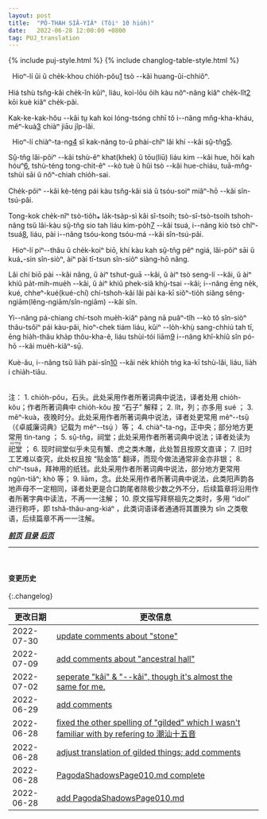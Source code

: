 ```yaml
---
layout: post
title:  "PÓ-THAH SIÂ-YIÁᴺ (Tŏiⁿ 10 hio̍h)"
date:   2022-06-28 12:00:00 +0800
tag: PUJ_translation
---
```


{% include puj-style.html %}
{% include changlog-table-style.html %}

<!-- There was a strong stone wall around the village. -->
&nbsp;&nbsp;Hioⁿ-lí ûi ŭ che̍k-khou chio̍h-pŏu<a href="#note_1" class="note">1</a> tsò &#x002D;&#x002D;kâi huang-ûi-chhiôⁿ.
<!-- The houses were all only one storey high, and the streets were so narrow that it was more convenient for two persons to walk in file than side by side. -->
Hiá tshù tsn̂g-kâi che̍k-în kûiⁿ, liáu, koi-lōu o̍ih kàu nŏⁿ-nâng kiâⁿ che̍k-lît<a href="#note_2" class="note">2</a> kōi kuè kiâⁿ che̍k-pâi.
<!-- The pigs and chickens lived in the streets, before the door of the family to which they belonged, and went indoors at night. -->
Kak-ke-kak-hŏu &#x002D;&#x002D;kâi tṳ kah koi lóng-tsóng chhī tŏ i&#x002D;&#x002D;nâng mn̂g-kha-kháu, mêⁿ-kuà<a href="#note_3" class="note">3</a> chiàⁿ jiāu jîp-lăi.

<!-- In the centre of the village was an ancestral hall, toward the building of which all had contributed. -->
&nbsp;&nbsp;Hioⁿ-lí chiàⁿ-ta-ng<a href="#note_4" class="note">4</a> sĭ kak-nâng to-ŭ phài-chîⁿ lâi khí &#x002D;&#x002D;kâi sṳ̂-tn̂g<a href="#note_5" class="note">5</a>.
<!-- It had carved and gilded flowers, crabs and tigers ornamenting the bare beams of the roof inside, porcelain flowers and birds on the ridgepole outside, and stone lions at the door. -->
Sṳ̂-tn̂g lăi-pôiⁿ &#x002D;&#x002D;kâi tshù-êⁿ khat(khek) ŭ tōu(liū) liáu kim &#x002D;&#x002D;kâi hue, hŏi kah hóuⁿ<a href="#note_6" class="note">6</a>, tshù-téng tong-chit-êⁿ &#x002D;&#x002D;kò tuè ŭ hûi tsò &#x002D;&#x002D;kâi hue-chiáu, tuā-mn̂g-tshùi sāi ŭ nŏⁿ-chiah chio̍h-sai.
<!-- On one side were shelves full of little wooden tablets, with the names of ancestors thereon. -->
Che̍k-pôiⁿ &#x002D;&#x002D;kâi kè-téng pái kàu tsn̂g-kâi siá ŭ tsóu-soiⁿ miâⁿ-hō &#x002D;&#x002D;kâi sîn-tsú-pâi. 
<!-- At festivals, of which there are sixty-four in the Chinese year, people came and burned pieces of gilt paper, called spirit-money, and worshipped the tablets of their dead grandfathers and grandmothers. -->
Tong-kok che̍k-nîⁿ tsò-tio̍h⁎ la̍k-tsa̍p-sì kâi sî-tsoih; tsò-sî-tsò-tsoih tshoh-nâng tsŭ lâi-kàu sṳ̂-tn̂g sio tah liáu kim-po̍h<a href="#note_7" class="note">7</a> &#x002D;&#x002D;kâi tsuá, i&#x002D;&#x002D;nâng kiò tsò chîⁿ-tsuá<a href="#note_8" class="note">8</a>, liáu, pài i&#x002D;&#x002D;nâng tsóu-kong tsóu-má &#x002D;&#x002D;kâi sîn-tsú-pâi.

<!-- On the outskirts of the village was a temple, as handsomely built as the ancestral hall, and containing, for the convenience of those who preferred one god to another, the images of several gods. -->
&nbsp;&nbsp;Hioⁿ-lí piⁿ&#x002D;&#x002D;thâu ŭ che̍k-koiⁿ biō, khí kàu kah sṳ̂-tn̂g pêⁿ ngiá, lăi-pôiⁿ sāi ŭ kuá₊-sin sîn-siòⁿ, àiⁿ pài tī-tsun sîn-siòⁿ siàng-hō nâng.
<!-- To this temple came those who were going on a journey, those who had some business project in mind, those who wanted some especial thing, and those who feared some calamity, to worship and to make offerings of meats, cakes, and fruit to whichever god they thought had greatest influence on their particular case. -->Lâi chí biō pài &#x002D;&#x002D;kâi nâng, ŭ àiⁿ tshut-guā &#x002D;&#x002D;kâi, ŭ àiⁿ tsò seng-lí &#x002D;&#x002D;kâi, ŭ àiⁿ khiû pa̍t-mih-mue̍h &#x002D;&#x002D;kâi, ŭ àiⁿ khiû phek-siâ khṳ̀-tsai &#x002D;&#x002D;kâi; i&#x002D;&#x002D;nâng ēng ne̍k, kué, chheⁿ-kué(kué-chí) chí-tshoh-kâi lâi pài ka-kī siŏⁿ-tio̍h siăng sêng-ngiām(lêng-ngiām/sîn-ngiām) &#x002D;&#x002D;kâi sîn. 
<!-- They put the food on dishe in rows before the god, lighted incense-sticks to burn before him, and then got down on their hands and knees, and knocked their foreheads on the floor, explaining meanwhile their desires. -->
Yi&#x002D;&#x002D;nâng pá-chiang chí-tsoh mue̍h-kiăⁿ pàng nā puâⁿ-tîh &#x002D;&#x002D;kò tŏ sîn-siòⁿ thâu-tsôiⁿ pái kàu-pâi, hioⁿ-chek tiám liáu, kŭiⁿ &#x002D;&#x002D;lo̍h-khṳ̀ sang-chhiú tah tī, ēng hia̍h-thâu kha̍p thôu-kha-ĕ, liáu tshùi-tói liām<a href="#note_9" class="note">9</a> i&#x002D;&#x002D;nâng khî-khiû sîn pó-hō &#x002D;&#x002D;kâi mue̍h-kiăⁿ-sṳ̄.
<!-- Then they took away the meats offered to idols and ate them in their own houses. -->
Kuè-ău, i&#x002D;&#x002D;nâng tsŭ lia̍h pài-sîn<a href="#note_10" class="note">10</a> &#x002D;&#x002D;kâi ne̍k khio̍h tńg ka-kī tshù-lăi, liáu, lia̍h i chia̍h-tiāu.

<br>
注：
1. <span id="note_1">chio̍h-pŏu，石头。此处采用作者所著词典中说法，译者处用 chio̍h-kŏu；作者所著词典中 chio̍h-kŏu 按 “石子” 解释；</span>
2. <span id="note_2">lît，列；亦多用 sué ；</span>
3. <span id="note_3">mêⁿ-kuà，夜晚时分。此处采用作者所著词典中说法，译者处更常用 mêⁿ&#x002D;&#x002D;tsṳ̏ （《卓威廉词典》记载为 mêⁿ&#x002D;&#x002D;tsṳ́ ）等；</span>
4. <span id="note_4">chiàⁿ-ta-ng，正中央；部分地方更常用 tìn-tang ；</span>
5. <span id="note_5">sṳ̂-tn̂g，祠堂；此处采用作者所著词典中说法；译者处读为
<ruby style="ruby-position:over">
	<rb class="markup_main">祀堂</rb>
	<rp>(</rp><rt class="markup_over">sṳ̆-tn̂g</rt><rp>)</rp>
</ruby>；</span>
<!-- 注：译者处虽然称呼祠堂为祀堂，但独立指某祠堂时仍读 sṳ̂，比如 Sai-sṳ̂; Lí-tshù-sṳ̂ 等，即有可能是较早说法留存，亦有可能是混淆或互训了 “祠” 与 “祀”。 -->
6. <span id="note_6">现时祠堂似乎未见有蟹、虎之类木雕，此处暂且按原文直译；</span>
7. <span id="note_7">旧时工艺难以查究，此处权且按 “贴金箔” 翻译，而现今做法通常非金亦非银；</span>
8. <span id="note_8">chîⁿ-tsuá，拜神用的纸钱。此处采用作者所著词典中说法，部分地方更常用 ngṳ̂n-tiăⁿ; khò 等；</span>
9. <span id="note_9">liām，念。此处采用作者所著词典中说法，此类阳声韵各地声母不一定相同，译者处更是合口韵尾者除极少数之外不分，后续篇章将沿用作者所著字典中读法，不再一一注解；</span>
10. <span id="note_10">原文描写拜祭祖先之类时，多用 “idol” 进行称呼，即 tshâ-thâu-ang-kiáⁿ ，此类词语译者通通将其置换为 sîn 之类敬语，后续篇章不再一一注解。</span>
<br>


***[前页](PagodaShadowsPage009.html)***
***[目录](PagodaShadowsPreface.html#ma̍k-lo̍k)***
***[后页](PagodaShadowsPage011.html)***


---
<br>

#### 变更历史

{:.changelog}

| 更改日期 | 更改信息 |
| --- | --- |
| 2022-07-30 | <a href="https://github.com/DonAnthonyLee/DonAnthonyLee.github.io/commit/83fc6d7d76608aee5365ca8f9e33501df1759ff9" target="_blank">update comments about "stone"</a> |
| 2022-07-09 | <a href="https://github.com/DonAnthonyLee/DonAnthonyLee.github.io/commit/fc6709f1fc7da7252739b71e208f140aa886d7d2" target="_blank">add comments about "ancestral hall"</a> |
| 2022-07-02 | <a href="https://github.com/DonAnthonyLee/DonAnthonyLee.github.io/commit/83ad5bbec221d9f8bdd0f21db218a4ed03c1adfb" target="_blank">seperate "kâi" & "--kâi", though it's almost the same for me.</a> |
| 2022-06-29 | <a href="https://github.com/DonAnthonyLee/DonAnthonyLee.github.io/commit/14968ffcc3c1f1bf7bd72ba411822199a0d2750a" target="_blank">add comments</a> |
| 2022-06-28 | <a href="https://github.com/DonAnthonyLee/DonAnthonyLee.github.io/commit/c84418b8733461a39a1d42c2dd5e9d4c6bfc1b21" target="_blank">fixed the other spelling of "gilded" which I wasn't familiar with by refering to 潮汕十五音</a> |
| 2022-06-28 | <a href="https://github.com/DonAnthonyLee/DonAnthonyLee.github.io/commit/61cb2fc43537f8fd15f7f3a188939010db702697" target="_blank">adjust translation of gilded things; add comments</a> |
| 2022-06-28 | <a href="https://github.com/DonAnthonyLee/DonAnthonyLee.github.io/commit/02701ae13aba883b680c53b11f23121948be9670" target="_blank">PagodaShadowsPage010.md complete</a> |
| 2022-06-28 | <a href="https://github.com/DonAnthonyLee/DonAnthonyLee.github.io/commit/d4c5ad8236ebff44941baecd1e03312ac7c6b8e0" target="_blank">add PagodaShadowsPage010.md</a> |
